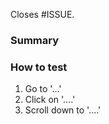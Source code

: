Closes #ISSUE.

<!-- Please link related issues above, and label this PR with one of:
- feature: something new.
- bug: something is fixed.
- chore: updating depencencies, tests, etc.
-->

### Summary
<!-- A clear and concise description of the changes that you made. What bug did you solve? Or what feature did you add? -->

### How to test
<!-- Steps to test the changes you made: -->
1. Go to '...'
2. Click on '....'
3. Scroll down to '....'
